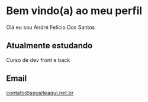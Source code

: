# Bem vindo(a) ao meu perfil

Olá eu sou André Felício Dos Santos

## Atualmente estudando

Curso de dev front e back

## Email

contato@seusiteaqui.net.br
